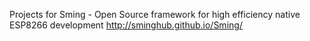 Projects for Sming - Open Source framework for high efficiency native ESP8266 development http://sminghub.github.io/Sming/
